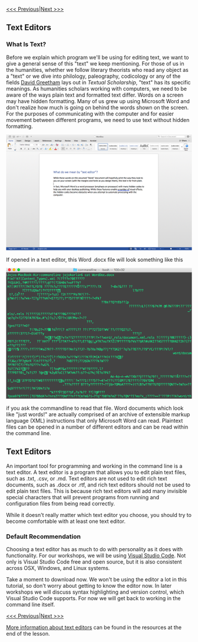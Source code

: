 
[<<< Previous](creating_a_cheat_sheet.md)|[Next >>>](why-is-the-command-line-useful.md)

## Text Editors 

### What Is Text?

Before we explain which program we'll be using for editing text, we want to give a general sense of this "text" we keep mentioning. For those of us in the humanities, whether we follow literary theorists who read any object as a "text" or we dive into philology, paleography, codicology or any of the fields [David Greetham](https://en.wikipedia.org/wiki/David_Greetham_(textual_scholar)) lays out in *Textual Scholarship*, "text" has its specific meanings. As humanities scholars working with computers, we need to be aware of the ways plain text and formatted text differ. Words on a screen may have hidden formatting. Many of us grew up using Microsoft Word and don't realize how much is going on behind the words shown on the screen. For the purposes of communicating with the computer and for easier movement between different programs, we need to use text without hidden formatting.

![Word Doc](worddoc.png)

If opened in a text editor, this Word .docx file will look something like this

![Cat Word Doc](CatWordDoc.png)

if you ask the commandline to read that file. Word documents which look like "just words!" are actually comprised of an archive of extensible markup language (XML) instructions that only Microsoft Word can read. Plaintext files can be opened in a number of different editors and can be read within the command line.

## Text Editors

An important tool for programming and working in the command line is a text editor. A text editor is a program that allows you to edit plain text files, such as .txt, .csv, or .md. Text editors are not used to edit rich text documents, such as .docx or .rtf, and rich text editors should not be used to edit plain text files. This is because rich text editors will add many invisible special characters that will prevent programs from running and configuration files from being read correctly. 

While it doesn't really matter which text editor you choose, you should try to become comfortable with at least one text editor. 

### Default Recommendation

Choosing a text editor has as much to do with personality as it does with functionality. For our workshops, we will be using [Visual Studio Code](https://code.visualstudio.com/). Not only is Visual Studio Code free and open source, but it is also consistent across OSX, Windows, and Linux systems.

Take a moment to download now. We won't be using the editor a lot in this tutorial, so don't worry about getting to know the editor now. In later workshops we will discuss syntax highlighting and version control, which Visual Studio Code supports. For now we will get back to working in the command line itself.

[<<< Previous](creating_a_cheat_sheet.md)|[Next >>>](why-is-the-command-line-useful.md)


[More information about text editors](text-editors-ides.md) can be found in the resources at the end of the lesson. 
